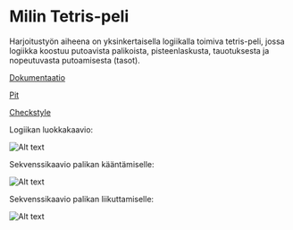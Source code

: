 # Milin Tetris-peli

Harjoitustyön aiheena on yksinkertaisella logiikalla toimiva tetris-peli, jossa logiikka koostuu putoavista palikoista, pisteenlaskusta, tauotuksesta ja nopeutuvasta putoamisesta (tasot).

[Dokumentaatio](dokumentaatio/AiheenKuvausJaRakenne.md)

[Pit](dokumentaatio/Pit-raportit/index.html)

[Checkstyle](dokumentaatio/Checkstyle-raportit/checkstyle.html)

Logiikan luokkakaavio:

![Alt text](https://github.com/annettekemppi/MilinTetris/blob/master/dokumentaatio/Paivitetty_luokkakaavio_logiikalle.png)

Sekvenssikaavio palikan kääntämiselle:

![Alt text](https://github.com/annettekemppi/MilinTetris/blob/master/dokumentaatio/Sekvenssikaavio1.png)

Sekvenssikaavio palikan liikuttamiselle:

![Alt text](https://github.com/annettekemppi/MilinTetris/blob/master/dokumentaatio/Sekvenssikaavio2.png)
